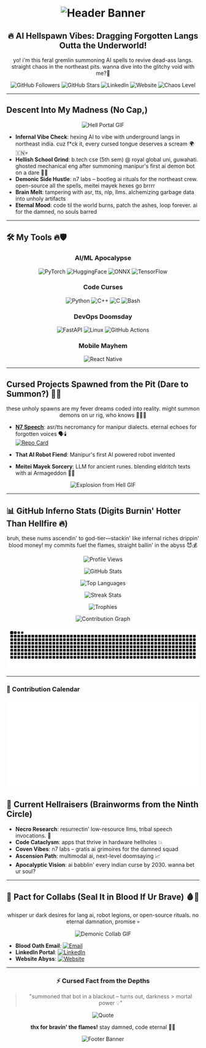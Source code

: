 <h1 align="center">
  <img src="https://capsule-render.vercel.app/api?type=waving&color=auto&height=300&section=header&text=Dayananda%20aka%20Omesh&fontSize=60&animation=twinkle&fontAlignY=38&desc=MANIPUR&descAlignY=55&descAlign=50" alt="Header Banner">
</h1>
<div align="center">
  <h2>🔥 AI Hellspawn Vibes: Dragging Forgotten Langs Outta the Underworld! </h2>
  <p>yo! i'm this feral gremlin summoning AI spells to revive dead-ass langs. straight chaos in the northeast pits. wanna dive into the glitchy void with me?🤪</p>
</div>


<div align="center">
  <img src="https://img.shields.io/github/followers/OmeshThokchom?style=for-the-badge&color=ff0000&logo=github" alt="GitHub Followers">
  <img src="https://img.shields.io/github/stars/OmeshThokchom?style=for-the-badge&color=ff4500&logo=github" alt="GitHub Stars">
  <img src="https://img.shields.io/badge/LinkedIn-Summon%20Me-blue?style=for-the-badge&logo=linkedin&color=8B0000" alt="LinkedIn">
  <img src="https://img.shields.io/badge/Website-n7labs.in-orange?style=for-the-badge&logo=firefox&color=FF8C00" alt="Website">
  <img src="https://img.shields.io/badge/Chaos%20Level-Over%209000-red?style=for-the-badge&logo=fire" alt="Chaos Level">
</div>

---


## Descent Into My Madness (No Cap,)

<div align="center">
  <img src="https://media.giphy.com/media/l0HlRnAWXxn0MhKLK/giphy.gif" alt="Hell Portal GIF" width="300"> <!-- Hell-themed GIF for chaotic vibes -->
</div>

- **Infernal Vibe Check**: hexing AI to vibe with underground langs in northeast india. cuz f*ck it, every cursed tongue deserves a scream 🌍🇮🇳💀
- **Hellish School Grind**: b.tech cse (5th sem) @ royal global uni, guwahati. ghosted mechanical eng after summoning manipur's first ai demon bot on a dare 🤖😱
- **Demonic Side Hustle**: n7 labs – bootleg ai rituals for the northeast crew. open-source all the spells, meitei mayek hexes go brrrr
- **Brain Melt**: tampering with asr, tts, nlp, llms. alchemizing garbage data into unholy artifacts
- **Eternal Mood**: code til the world burns, patch the ashes, loop forever. ai for the damned, no souls barred

---
## 🛠️ My Tools 🔥🛡️

<div align="center">


### AI/ML Apocalypse
<img src="https://img.shields.io/badge/PyTorch-EE4C2C?style=for-the-badge&logo=pytorch&logoColor=white" alt="PyTorch">
<img src="https://img.shields.io/badge/HuggingFace-FFD21E?style=for-the-badge&logo=huggingface&logoColor=black" alt="HuggingFace">
<img src="https://img.shields.io/badge/ONNX-005CED?style=for-the-badge&logo=onnx&logoColor=white" alt="ONNX">
<img src="https://img.shields.io/badge/TensorFlow-FF6F00?style=for-the-badge&logo=tensorflow&logoColor=white" alt="TensorFlow">

### Code Curses
<img src="https://img.shields.io/badge/Python-3776AB?style=for-the-badge&logo=python&logoColor=white" alt="Python">
<img src="https://img.shields.io/badge/C++-00599C?style=for-the-badge&logo=cplusplus&logoColor=white" alt="C++">
<img src="https://img.shields.io/badge/C-555555?style=for-the-badge&logo=c&logoColor=white" alt="C">
<img src="https://img.shields.io/badge/Bash-121011?style=for-the-badge&logo=gnu-bash&logoColor=white" alt="Bash">

### DevOps Doomsday
<img src="https://img.shields.io/badge/FastAPI-009688?style=for-the-badge&logo=fastapi&logoColor=white" alt="FastAPI">
<img src="https://img.shields.io/badge/Linux-FCC624?style=for-the-badge&logo=linux&logoColor=black" alt="Linux">
<img src="https://img.shields.io/badge/GitHub_Actions-2088FF?style=for-the-badge&logo=github-actions&logoColor=white" alt="GitHub Actions">

### Mobile Mayhem
<img src="https://img.shields.io/badge/React_Native-20232A?style=for-the-badge&logo=react&logoColor=61DAFB" alt="React Native">

</div>

---
## Cursed Projects Spawned from the Pit (Dare to Summon?) 👻💥

<div align="center">
  <p>these unholy spawns are my fever dreams coded into reality. might summon demons on ur rig, who knows 🤷‍♂️🔮</p>
</div>

- **[N7 Speech](https://github.com/OmeshThokchom/n7speech)**: asr/tts necromancy for manipur dialects. eternal echoes for forgotten voices 🗣️🕯️  
  [![Repo Card](https://github-readme-stats.vercel.app/api/pin/?username=OmeshThokchom&repo=n7speech&theme=dracula)](https://github.com/OmeshThokchom/n7speech)

- **That AI Robot Fiend**: Manipur's first AI powered robot invented

- **Meitei Mayek Sorcery**: LLM for ancient runes. blending eldritch texts with ai Armageddon 📜🌑

<div align="center">
  <img src="https://media.giphy.com/media/3o7aD2ktww0J5WVaKs/giphy.gif" alt="Explosion from Hell GIF" width="300">
</div>

---

## 📊 GitHub Inferno Stats (Digits Burnin' Hotter Than Hellfire 🔥)

<div align="center">
  <p>bruh, these nums ascendin' to god-tier—stackin' like infernal riches drippin' blood money! my commits fuel the flames, straight ballin' in the abyss 😈💰</p>

![Profile Views](https://komarev.com/ghpvc/?username=OmeshThokchom&label=Souls%20Consumed&color=ff0000&style=for-the-badge)

![GitHub Stats](https://github-readme-stats.vercel.app/api?username=OmeshThokchom&show_icons=true&theme=dracula&hide_border=true&include_all_commits=true&count_private=true&line_height=24)

![Top Languages](https://github-readme-stats.vercel.app/api/top-langs/?username=OmeshThokchom&theme=dracula&hide_border=true&layout=compact&langs_count=8&hide=html,css)

![Streak Stats](https://github-readme-streak-stats.herokuapp.com/?user=OmeshThokchom&theme=dracula&hide_border=true&fire=FF0000&ring=FF4500)

![Trophies](https://github-profile-trophy.vercel.app/?username=OmeshThokchom&theme=dracula&no-frame=true&margin-w=15&row=2&column=4)

![Contribution Graph](https://github-readme-activity-graph.vercel.app/graph?username=OmeshThokchom&theme=dracula&hide_border=true&area=true&custom_title=My%20Infernal%20Rampage%20🔥)

![Snake Game](https://raw.githubusercontent.com/OmeshThokchom/OmeshThokchom/output/github-contribution-grid-snake-dark.svg)

</div>

---
### 📆 Contribution Calendar

![GitHub Metrics](https://raw.githubusercontent.com/OmeshThokchom/OmeshThokchom/main/github-metrics.svg)


## 🎯 Current Hellraisers (Brainworms from the Ninth Circle) 

- **Necro Research**: resurrectin' low-resource llms, tribal speech invocations. 🔬
- **Code Cataclysm**: apps that thrive in hardware hellholes 💥
- **Coven Vibes**: n7 labs – gratis ai grimoires for the damned squad
- **Ascension Path**: multimodal ai, next-level doomsaying 📈
- **Apocalyptic Vision**: ai babblin' every indian curse by 2030. wanna bet ur soul?

---

## 🤝 Pact for Collabs (Seal It in Blood If Ur Brave) 🩸🤝

<div align="center">
  <p>whisper ur dark desires for lang ai, robot legions, or open-source rituals. no eternal damnation, promise 💀</p>
  <img src="https://media.giphy.com/media/l0MYt5jWEU0n7WQXK/giphy.gif" alt="Demonic Collab GIF" width="300">
</div>

- **Blood Oath Email**: [![Email](https://img.shields.io/badge/Email-thokchomdayananda54@gmail.com-D14836?style=for-the-badge&logo=gmail&logoColor=white)](mailto:thokchomdayananda54@gmail.com)
- **LinkedIn Portal**: [![LinkedIn](https://img.shields.io/badge/LinkedIn-0077B5?style=for-the-badge&logo=linkedin&logoColor=white)](https://linkedin.com/in/dayananda-thokchom)
- **Website Abyss**: [![Website](https://img.shields.io/badge/Website-n7labs.in-FF7139?style=for-the-badge&logo=firefox-browser&logoColor=white)](https://n7labs.in)

---

<div align="center">

### ⚡ Cursed Fact from the Depths
> "summoned that bot in a blackout – turns out, darkness > mortal power 💡"

![Quote](https://quotes-github-readme.vercel.app/api?type=horizontal&theme=radical)

**thx for bravin' the flames!** stay damned, code eternal 🤟🔥

<img src="https://capsule-render.vercel.app/api?type=waving&color=gradient&height=200&section=footer&text=Escape%20the%20Abyss%20If%20You%20Can%20🚀&fontSize=40&fontAlignY=70" alt="Footer Banner">

</div>
